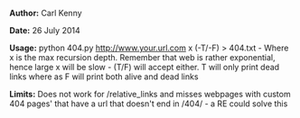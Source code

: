 **Author:** Carl Kenny

**Date:**   26 July 2014

**Usage:**  python 404.py http://www.your.url.com x (-T/-F) > 404.txt
        - Where x is the max recursion depth. Remember that
          web is rather exponential, hence large x will be slow
        - (T/F) will accept either. T will only print dead links
          where as F will print both alive and dead links

**Limits:** Does not work for /relative_links and
        misses webpages with custom 404 pages' that have a
        url that doesn't end in /404/ - a RE could solve this
